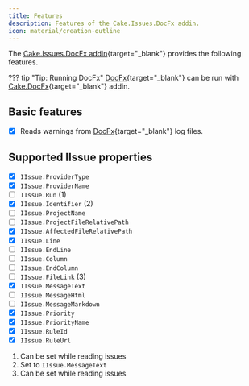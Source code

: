 ```yaml
---
title: Features
description: Features of the Cake.Issues.DocFx addin.
icon: material/creation-outline
---
```


The [Cake.Issues.DocFx addin](https://cakebuild.net/extensions/cake-issues-docfx/){target="_blank"}
provides the following features.

??? tip "Tip: Running DocFx"
    [DocFx](https://dotnet.github.io/docfx/){target="_blank"} can be run with
    [Cake.DocFx](https://cakebuild.net/extensions/cake-docfx/){target="_blank"} addin.

## Basic features

- [x] Reads warnings from [DocFx](https://dotnet.github.io/docfx/){target="_blank"} log files.

## Supported IIssue properties

<div class="annotate" markdown>

- [x] `IIssue.ProviderType`
- [x] `IIssue.ProviderName`
- [ ] `IIssue.Run` (1)
- [x] `IIssue.Identifier` (2)
- [ ] `IIssue.ProjectName`
- [ ] `IIssue.ProjectFileRelativePath`
- [x] `IIssue.AffectedFileRelativePath`
- [x] `IIssue.Line`
- [ ] `IIssue.EndLine`
- [ ] `IIssue.Column`
- [ ] `IIssue.EndColumn`
- [ ] `IIssue.FileLink` (3)
- [x] `IIssue.MessageText`
- [ ] `IIssue.MessageHtml`
- [ ] `IIssue.MessageMarkdown`
- [x] `IIssue.Priority`
- [x] `IIssue.PriorityName`
- [x] `IIssue.RuleId`
- [x] `IIssue.RuleUrl`

</div>

1.  Can be set while reading issues
2.  Set to `IIssue.MessageText`
3.  Can be set while reading issues
